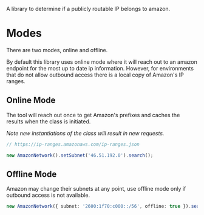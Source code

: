 A library to determine if a publicly routable IP belongs to amazon.

# Modes

There are two modes, online and offline.

By default this library uses online mode where it will reach out to an amazon endpoint for the most up to date ip information. However, for environments that do not allow outbound access there is a local copy of Amazon's IP ranges.

## Online Mode

The tool will reach out once to get Amazon's prefixes and caches the results when the class is initiated.

_Note new instantiations of the class will result in new requests._

```typescript
// https://ip-ranges.amazonaws.com/ip-ranges.json

new AmazonNetwork().setSubnet('46.51.192.0').search();
```

## Offline Mode

Amazon may change their subnets at any point, use offline mode only if outbound access is not available.

```typescript
new AmazonNetwork({ subnet: '2600:1f70:c000::/56', offline: true }).search();
```
